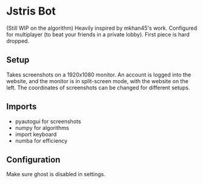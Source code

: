 # Jstris Bot
(Still WIP on the algorithm)
Heavily inspired by mkhan45's work. Configured for multiplayer (to beat your friends in a private lobby). First piece is hard dropped.

## Setup
Takes screenshots on a 1920x1080 monitor. 
An account is logged into the website, and the monitor is in split-screen mode, with the website on the left.
The coordinates of screenshots can be changed for different setups.


## Imports
* pyautogui for screenshots
* numpy for algorithms
* import keyboard
* numba for efficiency

## Configuration
Make sure ghost is disabled in settings.
